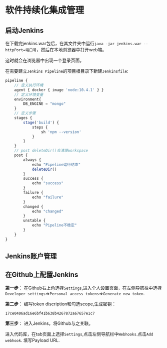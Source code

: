 # 软件持续化集成管理

## 启动Jenkins

在下载完jenkins.war包后，在其文件夹中运行`java -jar jenkins.war --httpPort=端口号`，然后在本地浏览器中打开web端。

这时就会在浏览器中出现一个登录页面。


在需要建立`Jenkins Pipeline`的项目根目录下新建`Jenkinsfile`:

```js
pipeline {
    // 定义执行环境
    agent { docker { image 'node:10.4.1' } }
    // 定义环境变量
    environment{
        DB_ENGINE = "mongo"
    }
    // 定义步骤
    stages {
        stage('build') {
            steps {
                sh 'npm --version'
            }
        }
    }
    // post deleteDir()会清理workspace
    post {
        always {
            echo "Pipeline运行结束"
            deleteDir() 
        }
        success {
            echo "success"
        }
        failure {
            echo "failure"
        }
        changed {
            echo "changed"
        }
        unstable {
            echo "Pipeline不稳定"
        }
    }
}
```

## Jenkins账户管理


## 在Github上配置Jenkins

**第一步**： 在Github右上角选择`Settings`,进入个人设置页面，在左侧导航栏中选择`Developer settings`=>`Personal access tokens`=>`Generate new token`.

**第二步**： 编写token discription和勾选scope,生成密钥：

```
17ce0406ad16e6bf41b638b4267872a67657e1c7
```

**第三步**： 进入Jenkins，将Github与之关联。

进入代码库，在tab页面上选择`Settings`,点击左侧导航栏中`Webhooks`.点击`Add webhook`. 填写Payload URL.
